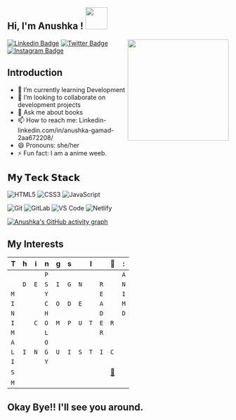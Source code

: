 <h2> Hi, I'm  Anushka ! <img src="https://media.giphy.com/media/mGcNjsfWAjY5AEZNw6/giphy.gif" width="50"></h2>
<p><img align='right' src="https://media.giphy.com/media/ieyl9zmCjO4b4t6qoY/giphy.gif" width="230">

<!-- <a href="">
  <img align="left" alt="Anushka | Twitter" width="22px" src="https://raw.githubusercontent.com/peterthehan/peterthehan/master/assets/twitter.svg" />
</a>
<a href="https://www.linkedin.com/in/anushka-gamad-2aa672208/">
  <img align="left" alt="Anushka's LinkedIN" width="22px" src="https://raw.githubusercontent.com/peterthehan/peterthehan/master/assets/linkedin.svg" />
</a>
<a href="https://open.spotify.com/user/31bye74ulcbntjyaeglwpm2ypglu?si=135d9ed12a0341b2">
  <img align="left" alt="Anushka's Spotify" width="22px" src="https://raw.githubusercontent.com/peterthehan/peterthehan/master/assets/spotify.svg" />
</a>
</p> -->
[![Linkedin Badge](https://img.shields.io/badge/-LinkedIn-0e76a8?style=flat-square&logo=Linkedin&logoColor=white)](https://www.linkedin.com/in/anushka-gamad-2aa672208/)
[![Twitter Badge](https://img.shields.io/badge/-Twitter-00acee?style=flat-square&logo=Twitter&logoColor=white)](https://twitter.com/G18Anushka)
[![Instagram Badge](https://img.shields.io/badge/-Instagram-e4405f?style=flat-square&logo=Instagram&logoColor=white)](https://www.instagram.com/anushkxx18/)


## Introduction 
- 🌱 I’m currently learning Development
- 👯 I’m looking to collaborate on development projects
- 💬 Ask me about books
- 📫 How to reach me: Linkedin- linkedin.com/in/anushka-gamad-2aa672208/
- 😄 Pronouns: she/her
- ⚡ Fun fact: I am a anime weeb.


## 𝗠𝘆 𝗧𝗲𝗰𝗸 𝗦𝘁𝗮𝗰𝗸

![HTML5](https://img.shields.io/badge/-HTML5-%23E44D27?style=flat-square&logo=html5&logoColor=ffffff)
![CSS3](https://img.shields.io/badge/-CSS3-%231572B6?style=flat-square&logo=css3)
![JavaScript](https://img.shields.io/badge/-JavaScript-%23F7DF1C?style=flat-square&logo=javascript&logoColor=000000&labelColor=%23F7DF1C&color=%23FFCE5A)
<!-- ![TypeScript](https://img.shields.io/badge/-TypeScript-007ACC?style=flat-square&logo=typescript&logoColor=white)
![Vue.js](https://img.shields.io/badge/-Vue.js-%232c3e50?style=flat-square&logo=vuedotjs)
![React](https://img.shields.io/badge/-React-%23282C34?style=flat-square&logo=react) -->
<!-- 
![Less](https://img.shields.io/badge/-Less-%231d365d?style=flat-square&logo=less&logoColor=ffffff)
![Sass](https://img.shields.io/badge/-Sass-%23CC6699?style=flat-square&logo=sass&logoColor=ffffff)
![Stylus](https://img.shields.io/badge/-Stylus-%23333333?style=flat-square&logo=stylus)
![TailwindCss](https://img.shields.io/badge/-TailwindCss-%231a202c?style=flat-square&logo=tailwind-css)
![Windicss](https://img.shields.io/badge/-WindiCss-%23000000?style=flat-square&logo=tailwind-css&&logoColor=48B0F1)
 -->
![Git](https://img.shields.io/badge/-Git-%23F05032?style=flat-square&logo=git&logoColor=%23ffffff)
![GitLab](https://img.shields.io/badge/-GitLab-FCA121?style=flat-square&logo=gitlab)
![VS Code](https://img.shields.io/badge/-VSCode-%23007ACC?style=flat-square&logo=visual-studio-code)
![Netlify](https://img.shields.io/badge/-Netlify-%2300C7B7?style=flat-square&logo=netlify&logoColor=ffffff)

[![Anushka's GitHub activity graph](https://activity-graph.herokuapp.com/graph?username=Anushka-Gamad&theme=xcode)](https://github.com/Anushka-Gamad)

<!-- <a href="https://github.com/Anushka-Gamad">
  <img height="185em" src="https://github-readme-stats.vercel.app/api?username=Anushka-Gamad&theme=buefy&show_icons=true" />
  <img height="185em" src="https://github-readme-streak-stats.herokuapp.com/?user=Anushka-Gamad"/>
  
</a> -->

<!-- ## 𝗦𝘁𝗮𝘁𝘀

![Anushka's github stats](https://github-readme-stats.vercel.app/api?username=Anushka-Gamad&show_icons=true&theme=dracula) -->

## My Interests
|T|h|i|n|g|s||I||💚|:|
| - | - | - | - | - | - | - | - | - | - | - |
| | | |`P`| | | | | | |`A`|
| |`D`|`E`|`S`|`I`|`G`|`N`| |`R`| |`N`|
|`M`| | |`Y`| | | | |`E`| |`I`|
|`I`| | |`C`|`O`|`D`|`E`| |`A`| |`M`|
|`N`| | |`H`| | | | |`D`| |`D`|
|`I`| |`C`|`O`|`M`|`P`|`U`|`T`|`E`|`R`| |
|`M`| | |`L`| | | | |`R`| | |
|`A`| | |`O`| | | | | | | |
|`L`|`I`|`N`|`G`|`U`|`I`|`S`|`T`|`I`|`C`| |
|`I`| | |`Y`| | | | | | | |
|`S`| | | | | | | | |[📸](https://www.instagram.com/anushkxx18/)| |
|`M`| | | | | | | | | | |

## Okay Bye!! I'll see you around. 

